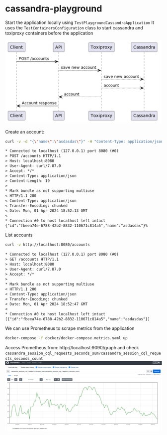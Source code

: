 # cassandra-playground

Start the application locally using `TestPlaygroundCassandraApplication`
It uses the `TestContainersConfiguration` class to start cassandra and toxiproxy containers before the application

![Diagram](docs/diagram.png "Diagram")

Create an account: 

```bash
curl -v -d "{\"name\":\"asdasdas\"}" -H "Content-Type: application/json" -X POST http://localhost:8080/accounts
```
```
* Connected to localhost (127.0.0.1) port 8080 (#0)
> POST /accounts HTTP/1.1
> Host: localhost:8080
> User-Agent: curl/7.87.0
> Accept: */*
> Content-Type: application/json
> Content-Length: 19
> 
* Mark bundle as not supporting multiuse
< HTTP/1.1 200 
< Content-Type: application/json
< Transfer-Encoding: chunked
< Date: Mon, 01 Apr 2024 18:52:13 GMT
< 
* Connection #0 to host localhost left intact
{"id":"fbeea74e-6788-42b2-8832-110671c814a5","name":"asdasdas"}%
```
List accounts
```bash
curl -v http://localhost:8080/accounts
```
```
* Connected to localhost (127.0.0.1) port 8080 (#0)
> GET /accounts HTTP/1.1
> Host: localhost:8080
> User-Agent: curl/7.87.0
> Accept: */*
> 
* Mark bundle as not supporting multiuse
< HTTP/1.1 200 
< Content-Type: application/json
< Transfer-Encoding: chunked
< Date: Mon, 01 Apr 2024 18:52:47 GMT
< 
* Connection #0 to host localhost left intact
[{"id":"fbeea74e-6788-42b2-8832-110671c814a5","name":"asdasdas"}]
```
We can use Prometheus to scrape metrics from the application
```bash
docker-compose -f docker/docker-compose.metrics.yaml up
```
Access Prometheus from: http://localhost:9090/graph
and check `cassandra_session_cql_requests_seconds_sum/cassandra_session_cql_requests_seconds_count`
![Prometheus](docs/prometheus.png "Title")